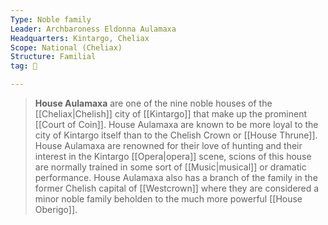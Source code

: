 ```yaml
---
Type: Noble family
Leader: Archbaroness Eldonna Aulamaxa
Headquarters: Kintargo, Cheliax
Scope: National (Cheliax)
Structure: Familial
tag: 👥

---
```


> **House Aulamaxa** are one of the nine noble houses of the [[Cheliax|Chelish]] city of [[Kintargo]] that make up the prominent [[Court of Coin]]. House Aulamaxa are known to be more loyal to the city of Kintargo itself than to the Chelish Crown or [[House Thrune]]. House Aulamaxa are renowned for their love of hunting and their interest in the Kintargo [[Opera|opera]] scene, scions of this house are normally trained in some sort of [[Music|musical]] or dramatic performance. House Aulamaxa also has a branch of the family in the former Chelish capital of [[Westcrown]] where they are considered a minor noble family beholden to the much more powerful [[House Oberigo]].









